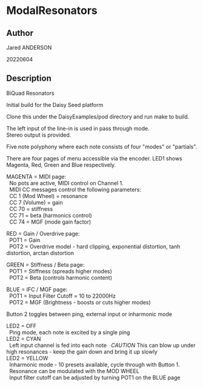 # ModalResonators  

## Author

<!-- Insert Your Name Here -->
Jared ANDERSON

20220604

## Description


BiQuad Resonators  

Initial build for the Daisy Seed platform  

Clone this under the DaisyExamples/pod directory and run make to build.  

The left input of the line-in is used in pass through mode.  
Stereo output is provided.  

Five note polyphony where each note consists of four "modes" or "partials".  

There are four pages of menu accessible via the encoder. LED1 shows Magenta, Red, Green and Blue respectively.

MAGENTA = MIDI page:  
&nbsp;&nbsp;No pots are active, MIDI control on Channel 1.  
&nbsp;&nbsp;MIDI CC messages control the following parameters:  
&nbsp;&nbsp;CC 1 (Mod Wheel) = resonance  
&nbsp;&nbsp;CC 7 (Volume) = gain  
&nbsp;&nbsp;CC 70 = stiffness  
&nbsp;&nbsp;CC 71 = beta (harmonics control)  
&nbsp;&nbsp;CC 74 = MGF (mode gain factor)  
  
RED = Gain / Overdrive page:  
&nbsp;&nbsp;POT1 = Gain  
&nbsp;&nbsp;POT2 = Overdrive model - hard clipping, exponential distortion, tanh distortion, arctan distortion    
  
GREEN = Stiffness / Beta page:  
&nbsp;&nbsp;POT1 = Stiffness (spreads higher modes)  
&nbsp;&nbsp;POT2 = Beta (controls harmonic content)  
  
BLUE = IFC / MGF page:  
&nbsp;&nbsp;POT1 = Input Filter Cutoff = 10 to 22000Hz  
&nbsp;&nbsp;POT2 = MGF (Brightness - boosts or cuts higher modes)
  
Button 2 toggles between ping, external input or inharmonic mode  
  
LED2 = OFF  
&nbsp;&nbsp;Ping mode, each note is excited by a single ping  
LED2 = CYAN  
&nbsp;&nbsp;Left input channel is fed into each note
&nbsp;&nbsp;*CAUTION* This can blow up under high resonances - keep the gain down and bring it up slowly  
LED2 = YELLOW  
&nbsp;&nbsp;Inharmonic mode - 10 presets available, cycle through with Button 1.  
&nbsp;&nbsp;Resonance can be modulated with the MOD WHEEL  
&nbsp;&nbsp;Input filter cutoff can be adjusted by turning POT1 on the BLUE page  

